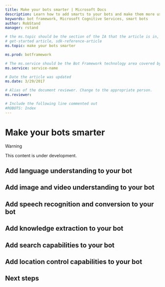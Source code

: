 ```yaml
---
title: Make your bots smarter | Microsoft Docs
description: Learn how to add smarts to your bots and make them more useful and engaging for your users.
keywords: bot framework, Microsoft Cognitive Services, smart bots
author: RobStand
manager: rstand

# the ms.topic should be the section of the IA that the article is in, with the suffix -article. Some examples:
# get-started article, sdk-reference-article
ms.topic: make your bots smarter

ms.prod: botframework

# The ms.service should be the Bot Framework technology area covered by the article, e.g., Bot Builder, LUIS, Azure Bot Service
ms.service: service-name

# Date the article was updated
ms.date: 3/29/2017

# Alias of the document reviewer. Change to the appropriate person.
ms.reviewer:

# Include the following line commented out
#ROBOTS: Index
---
```

# Make your bots smarter
> [!WARNING]
> This content is under development.


## Add language understanding to your bot

## Add image and video understanding to your bot

## Add speech recognition and conversion to your bot

## Add knowledge extraction to your bot

## Add search capabilities to your bot

## Add location control capabilities to your bot

## Next steps

